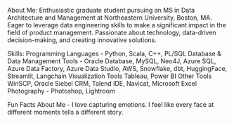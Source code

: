 About Me:
Enthusiastic graduate student pursuing an MS in Data Architecture and Management at Northeastern University, Boston, MA. Eager to leverage data engineering skills to make a significant impact in the field of product management. 
Passionate about technology, data-driven decision-making, and creating innovative solutions.

Skills:
Programming Languages -
Python, Scala, C++, PL/SQL
Database & Data Management Tools - 
Oracle Database, MySQL, Neo4J, Azure SQL, Azure Data Factory, Azure Data Studio, AWS, Snowflake, dbt, HuggingFace, Streamlit, Langchain
Visualization Tools
Tableau, Power BI
Other Tools
WinSCP, Oracle Siebel CRM, Talend IDE, Navicat, Microsoft Excel
Photography - 
Photoshop, Lightroom

Fun Facts About Me - 
I love capturing emotions. I feel like every face at different moments tells a different story.
